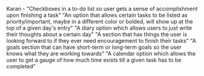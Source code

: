 Karan -
  "Checkboxes in a to-do list so user gets a sense of accomplishment upon finishing a task"
  "An option that allows certain tasks to be listed as priority/important, maybe in a different color or bolded, will show up at the top of a given day's entry"
  "A diary option which allows users to just write their thoughts about a certain day"
  "A section that has things the user is looking forward to if they ever need encouragement to finish their tasks"
  "A goals section that can have short-term or long-term goals so the user knows what they are working towards"
  "A calendar option which allows the user to get a gauge of how much time exists till a given task has to be completed"
